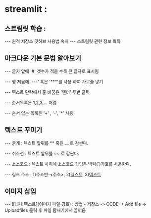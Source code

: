 # streamlit : 
## 스트림릿 학습 : 
--- 원격 저장소 깃허브 사용법 숙지
--- 스트림릿 관련 정보 획득

## 마크다운 기본 문법 알아보기
--- 글자 앞에 '#' 갯수가 적을 수록 큰 글자로 표시됨 

--- 행 처음에 '---' 혹은 '***'를 사용 하여 가로줄 넣기

--- 텍스트 단락에서 줄 바꿈은 '엔터' 두번 클릭

--- 순서목록은 1,2,3,... 처럼

--- 순서 없는 목록은 '+' , '-', '*' 사용

## 텍스트 꾸미기

--- 굵게 : 텍스트 앞뒤를 ** 혹은 __ 로 감싼다.

--- 취소선 : 텍스트 앞뒤를 ~~ 로 감싼다.

--- 소스코드 : 텍스트 사이에 소스코드 삽입은 백틱(`)기호를 사용한다.

--- 링크 주소 : 1)주소만-<주소>,  2)[텍스트](주소), 3)[텍스트](주소, "부가설명")

## 이미지 삽입

--- ![대체 텍스트](이미지 파일 경로) : 방법 - 저장소 -> CODE -> Add file -> Uploadfiles 클릭 후 파일 탐새기에서 끌어옴
